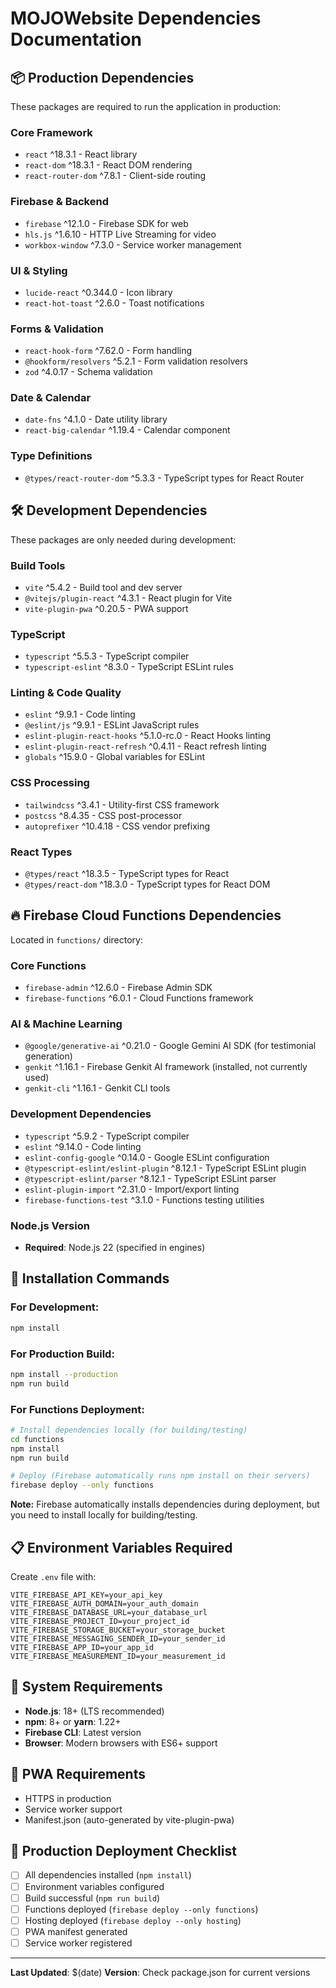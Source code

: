 # MOJOWebsite Dependencies Documentation

## 📦 **Production Dependencies**

These packages are required to run the application in production:

### **Core Framework**
- `react` ^18.3.1 - React library
- `react-dom` ^18.3.1 - React DOM rendering
- `react-router-dom` ^7.8.1 - Client-side routing

### **Firebase & Backend**
- `firebase` ^12.1.0 - Firebase SDK for web
- `hls.js` ^1.6.10 - HTTP Live Streaming for video
- `workbox-window` ^7.3.0 - Service worker management

### **UI & Styling**
- `lucide-react` ^0.344.0 - Icon library
- `react-hot-toast` ^2.6.0 - Toast notifications

### **Forms & Validation**
- `react-hook-form` ^7.62.0 - Form handling
- `@hookform/resolvers` ^5.2.1 - Form validation resolvers
- `zod` ^4.0.17 - Schema validation

### **Date & Calendar**
- `date-fns` ^4.1.0 - Date utility library
- `react-big-calendar` ^1.19.4 - Calendar component

### **Type Definitions**
- `@types/react-router-dom` ^5.3.3 - TypeScript types for React Router

## 🛠️ **Development Dependencies**

These packages are only needed during development:

### **Build Tools**
- `vite` ^5.4.2 - Build tool and dev server
- `@vitejs/plugin-react` ^4.3.1 - React plugin for Vite
- `vite-plugin-pwa` ^0.20.5 - PWA support

### **TypeScript**
- `typescript` ^5.5.3 - TypeScript compiler
- `typescript-eslint` ^8.3.0 - TypeScript ESLint rules

### **Linting & Code Quality**
- `eslint` ^9.9.1 - Code linting
- `@eslint/js` ^9.9.1 - ESLint JavaScript rules
- `eslint-plugin-react-hooks` ^5.1.0-rc.0 - React Hooks linting
- `eslint-plugin-react-refresh` ^0.4.11 - React refresh linting
- `globals` ^15.9.0 - Global variables for ESLint

### **CSS Processing**
- `tailwindcss` ^3.4.1 - Utility-first CSS framework
- `postcss` ^8.4.35 - CSS post-processor
- `autoprefixer` ^10.4.18 - CSS vendor prefixing

### **React Types**
- `@types/react` ^18.3.5 - TypeScript types for React
- `@types/react-dom` ^18.3.0 - TypeScript types for React DOM

## 🔥 **Firebase Cloud Functions Dependencies**

Located in `functions/` directory:

### **Core Functions**
- `firebase-admin` ^12.6.0 - Firebase Admin SDK
- `firebase-functions` ^6.0.1 - Cloud Functions framework

### **AI & Machine Learning**
- `@google/generative-ai` ^0.21.0 - Google Gemini AI SDK (for testimonial generation)
- `genkit` ^1.16.1 - Firebase Genkit AI framework (installed, not currently used)
- `genkit-cli` ^1.16.1 - Genkit CLI tools

### **Development Dependencies**
- `typescript` ^5.9.2 - TypeScript compiler
- `eslint` ^9.14.0 - Code linting
- `eslint-config-google` ^0.14.0 - Google ESLint configuration
- `@typescript-eslint/eslint-plugin` ^8.12.1 - TypeScript ESLint plugin
- `@typescript-eslint/parser` ^8.12.1 - TypeScript ESLint parser
- `eslint-plugin-import` ^2.31.0 - Import/export linting
- `firebase-functions-test` ^3.1.0 - Functions testing utilities

### **Node.js Version**
- **Required**: Node.js 22 (specified in engines)

## 🚀 **Installation Commands**

### **For Development:**
```bash
npm install
```

### **For Production Build:**
```bash
npm install --production
npm run build
```

### **For Functions Deployment:**
```bash
# Install dependencies locally (for building/testing)
cd functions
npm install
npm run build

# Deploy (Firebase automatically runs npm install on their servers)
firebase deploy --only functions
```

**Note:** Firebase automatically installs dependencies during deployment, but you need to install locally for building/testing.

## 📋 **Environment Variables Required**

Create `.env` file with:
```env
VITE_FIREBASE_API_KEY=your_api_key
VITE_FIREBASE_AUTH_DOMAIN=your_auth_domain
VITE_FIREBASE_DATABASE_URL=your_database_url
VITE_FIREBASE_PROJECT_ID=your_project_id
VITE_FIREBASE_STORAGE_BUCKET=your_storage_bucket
VITE_FIREBASE_MESSAGING_SENDER_ID=your_sender_id
VITE_FIREBASE_APP_ID=your_app_id
VITE_FIREBASE_MEASUREMENT_ID=your_measurement_id
```

## 🔧 **System Requirements**

- **Node.js**: 18+ (LTS recommended)
- **npm**: 8+ or **yarn**: 1.22+
- **Firebase CLI**: Latest version
- **Browser**: Modern browsers with ES6+ support

## 📱 **PWA Requirements**

- HTTPS in production
- Service worker support
- Manifest.json (auto-generated by vite-plugin-pwa)

## 🚀 **Production Deployment Checklist**

- [ ] All dependencies installed (`npm install`)
- [ ] Environment variables configured
- [ ] Build successful (`npm run build`)
- [ ] Functions deployed (`firebase deploy --only functions`)
- [ ] Hosting deployed (`firebase deploy --only hosting`)
- [ ] PWA manifest generated
- [ ] Service worker registered

---

**Last Updated**: $(date)
**Version**: Check package.json for current versions
